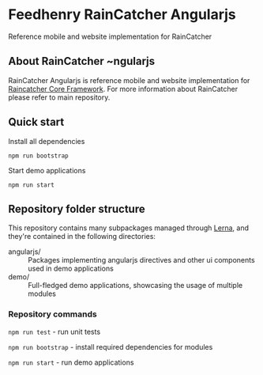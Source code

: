 # Feedhenry RainCatcher Angularjs

Reference mobile and website implementation for RainCatcher

## About RainCatcher ~ngularjs

RainCatcher Angularjs is reference mobile and website implementation for [Raincatcher Core Framework](https://github.com/feedhenry-raincatcher/raincatcher-core).
For more information about RainCatcher please refer to main repository.

## Quick start

Install all dependencies

    npm run bootstrap

Start demo applications

    npm run start


## Repository folder structure

This repository contains many subpackages managed through [Lerna](https://lernajs.io/), and they're
contained in the following directories:

<dl>
  <dt>angularjs/</dt>
  <dd>Packages implementing angularjs directives and other ui components used in demo applications</dd>

  <dt>demo/</dt>
  <dd>Full-fledged demo applications, showcasing the usage of multiple modules</dd>
</dl>

### Repository commands

 `npm run test` - run unit tests

 `npm run bootstrap` - install required dependencies for modules

 `npm run start` - run demo applications
